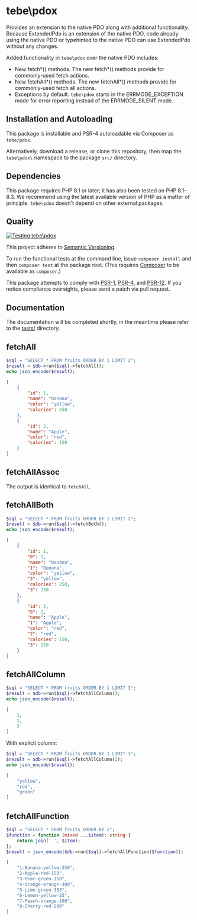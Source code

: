 # tebe\pdox

Provides an extension to the native PDO along with additional functionality. 
Because ExtendedPdo is an extension of the native PDO, code already using the native PDO or typehinted to the native PDO can use ExtendedPdo without any changes.

Added functionality in `tebe\pdox` over the native PDO includes:

- New fetch*() methods. The new fetch*() methods provide for commonly-used fetch actions.
- New fetchAll*() methods. The new fetchAll*() methods provide for commonly-used fetch all actions.
- Exceptions by default. `tebe\pdox` starts in the ERRMODE_EXCEPTION mode for error reporting instead of the ERRMODE_SILENT mode.

## Installation and Autoloading

This package is installable and PSR-4 autoloadable via Composer as `tebe/pdox`.

Alternatively, download a release, or clone this repository, then map the `tebe\pdox\` namespace to the package `src/` directory.

## Dependencies

This package requires PHP 8.1 or later; it has also been tested on PHP 8.1-8.3. We recommend using the latest available version of PHP as a matter of principle. `tebe\pdox` doesn't depend on other external packages.

## Quality

[![Testing tebe\pdox](https://github.com/tbreuss/pdox/actions/workflows/tests.yml/badge.svg)](https://github.com/tbreuss/pdox/actions/workflows/tests.yml)

This project adheres to [Semantic Versioning](https://semver.org/).

To run the functional tests at the command line, issue `composer install` and then `composer test` at the package root. (This requires [Composer](https://getcomposer.org/) to be available as `composer`.)

This package attempts to comply with [PSR-1](https://www.php-fig.org/psr/psr-1/), [PSR-4](https://www.php-fig.org/psr/psr-4/), and [PSR-12](https://www.php-fig.org/psr/psr-12/). If you notice compliance oversights, please send a patch via pull request.

## Documentation

The documentation will be completed shortly, in the meantime please refer to the [tests/](https://github.com/tbreuss/pdox/tree/main/tests) directory.

## fetchAll

```php
$sql = "SELECT * FROM fruits ORDER BY 1 LIMIT 2";
$result = $db->run($sql)->fetchAll();
echo json_encode($result);
```

```json
[
    {
        "id": 1,
        "name": "Banana",
        "color": "yellow",
        "calories": 250
    },
    {
        "id": 2,
        "name": "Apple",
        "color": "red",
        "calories": 150
    }
]
```

## fetchAllAssoc

The output is identical to `fetchAll`.

## fetchAllBoth

```php
$sql = "SELECT * FROM fruits ORDER BY 1 LIMIT 2";
$result = $db->run($sql)->fetchBoth();
echo json_encode($result);
```

```json
[
    {
        "id": 1,
        "0": 1,
        "name": "Banana",
        "1": "Banana",
        "color": "yellow",
        "2": "yellow",
        "calories": 250,
        "3": 250
    },
    {
        "id": 2,
        "0": 2,
        "name": "Apple",
        "1": "Apple",
        "color": "red",
        "2": "red",
        "calories": 150,
        "3": 150
    }
]
```

## fetchAllColumn

```php
$sql = "SELECT * FROM fruits ORDER BY 1 LIMIT 3";
$result = $db->run($sql)->fetchAllColumn();
echo json_encode($result);
```

```json
[
    1,
    2,
    3
]
```

With explicit column:

```php
$sql = "SELECT * FROM fruits ORDER BY 1 LIMIT 3";
$result = $db->run($sql)->fetchAllColumn(2);
echo json_encode($result);
```

```json
[
    "yellow",
    "red",
    "green"
]
```

## fetchAllFunction

```php 
$sql = "SELECT * FROM fruits ORDER BY 1";
$function = function (mixed ...$item): string {
    return join('-', $item);
};
$result = json_encode($db->run($sql)->fetchAllFunction($function));
```

```json
[
    "1-Banana-yellow-250",
    "2-Apple-red-150",
    "3-Pear-green-150",
    "4-Orange-orange-300",
    "5-Lime-green-333",
    "6-Lemon-yellow-25",
    "7-Peach-orange-100",
    "8-Cherry-red-200"
]
```

